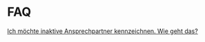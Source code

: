 # FAQ

[Ich möchte inaktive Ansprechpartner kennzeichnen. Wie geht das?](./inaktive-ansprechpartner-kennzeichnen/)
